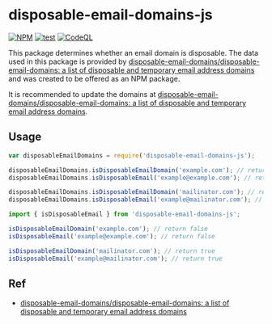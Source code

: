 # disposable-email-domains-js

[![NPM](http://img.shields.io/npm/v/disposable-email-domains-js.svg?style=flat-square&label=npm)](https://www.npmjs.com/package/disposable-email-domains-js) [![test](https://github.com/mziyut/disposable-email-domains-js/actions/workflows/test.yml/badge.svg)](https://github.com/mziyut/disposable-email-domains-js/actions/workflows/test.yml) [![CodeQL](https://github.com/mziyut/disposable-email-domains-js/actions/workflows/github-code-scanning/codeql/badge.svg)](https://github.com/mziyut/disposable-email-domains-js/actions/workflows/github-code-scanning/codeql)

This package determines whether an email domain is disposable.
The data used in this package is provided by [disposable-email-domains/disposable-email-domains: a list of disposable and temporary email address domains](https://github.com/disposable-email-domains/disposable-email-domains) and was created to be offered as an NPM package.

It is recommended to update the domains at [disposable-email-domains/disposable-email-domains: a list of disposable and temporary email address domains](https://github.com/disposable-email-domains/disposable-email-domains).

## Usage

```js
var disposableEmailDomains = require('disposable-email-domains-js');

disposableEmailDomains.isDisposableEmailDomain('example.com'); // return false
disposableEmailDomains.isDisposableEmail('example@example.com'); // return false

disposableEmailDomains.isDisposableEmailDomain('mailinator.com'); // return true
disposableEmailDomains.isDisposableEmail('example@mailinator.com'); // return true
```

```js
import { isDisposableEmail } from 'disposable-email-domains-js';

isDisposableEmailDomain('example.com'); // return false
isDisposableEmail('example@example.com'); // return false

isDisposableEmailDomain('mailinator.com'); // return true
isDisposableEmail('example@mailinator.com'); // return true
```

## Ref

- [disposable-email-domains/disposable-email-domains: a list of disposable and temporary email address domains](https://github.com/disposable-email-domains/disposable-email-domains)
